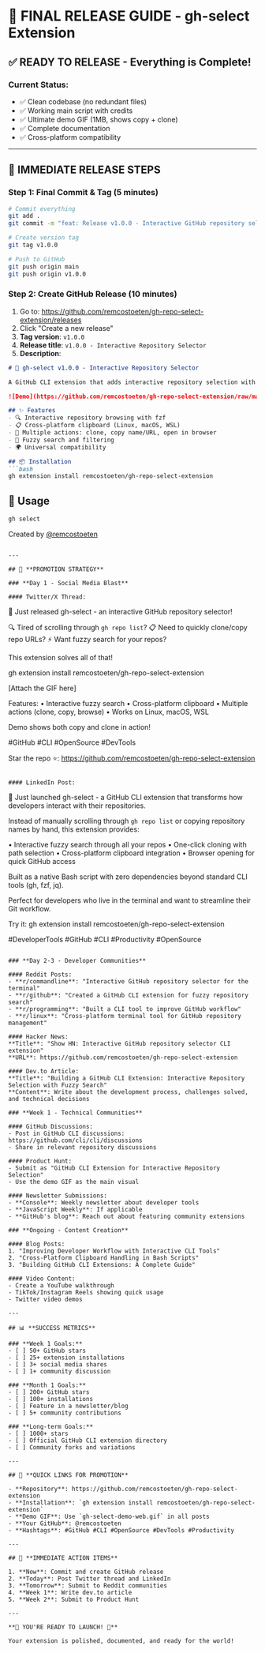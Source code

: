 # 🚀 FINAL RELEASE GUIDE - gh-select Extension

## ✅ **READY TO RELEASE** - Everything is Complete!

### **Current Status:**
- ✅ Clean codebase (no redundant files)
- ✅ Working main script with credits
- ✅ Ultimate demo GIF (1MB, shows copy + clone)
- ✅ Complete documentation
- ✅ Cross-platform compatibility

---

## 🎯 **IMMEDIATE RELEASE STEPS**

### Step 1: Final Commit & Tag (5 minutes)
```bash
# Commit everything
git add .
git commit -m "feat: Release v1.0.0 - Interactive GitHub repository selector with demo"

# Create version tag
git tag v1.0.0

# Push to GitHub
git push origin main
git push origin v1.0.0
```

### Step 2: Create GitHub Release (10 minutes)
1. Go to: https://github.com/remcostoeten/gh-repo-select-extension/releases
2. Click "Create a new release"
3. **Tag version**: `v1.0.0`
4. **Release title**: `v1.0.0 - Interactive Repository Selector`
5. **Description**:
```markdown
# 🎉 gh-select v1.0.0 - Interactive Repository Selector

A GitHub CLI extension that adds interactive repository selection with fuzzy search, cross-platform clipboard support, and multiple actions.

![Demo](https://github.com/remcostoeten/gh-repo-select-extension/raw/main/gh-select-demo-web.gif)

## ✨ Features
- 🔍 Interactive repository browsing with fzf
- 📋 Cross-platform clipboard (Linux, macOS, WSL)
- 🚀 Multiple actions: clone, copy name/URL, open in browser
- 🎯 Fuzzy search and filtering
- 🌍 Universal compatibility

## 📦 Installation
```bash
gh extension install remcostoeten/gh-repo-select-extension
```

## 🚀 Usage
```bash
gh select
```

Created by [@remcostoeten](https://github.com/remcostoeten)
```

---

## 🌟 **PROMOTION STRATEGY**

### **Day 1 - Social Media Blast**

#### Twitter/X Thread:
```
🧵 Just released gh-select - an interactive GitHub repository selector! 

🔍 Tired of scrolling through `gh repo list`? 
📋 Need to quickly clone/copy repo URLs?
⚡ Want fuzzy search for your repos?

This extension solves all of that! 

gh extension install remcostoeten/gh-repo-select-extension

[Attach the GIF here]

Features:
• Interactive fuzzy search
• Cross-platform clipboard
• Multiple actions (clone, copy, browse)
• Works on Linux, macOS, WSL

Demo shows both copy and clone in action! 

#GitHub #CLI #OpenSource #DevTools

Star the repo ⭐: https://github.com/remcostoeten/gh-repo-select-extension
```

#### LinkedIn Post:
```
🚀 Just launched gh-select - a GitHub CLI extension that transforms how developers interact with their repositories.

Instead of manually scrolling through `gh repo list` or copying repository names by hand, this extension provides:

• Interactive fuzzy search through all your repos
• One-click cloning with path selection
• Cross-platform clipboard integration
• Browser opening for quick GitHub access

Built as a native Bash script with zero dependencies beyond standard CLI tools (gh, fzf, jq).

Perfect for developers who live in the terminal and want to streamline their Git workflow.

Try it: gh extension install remcostoeten/gh-repo-select-extension

#DeveloperTools #GitHub #CLI #Productivity #OpenSource
```

### **Day 2-3 - Developer Communities**

#### Reddit Posts:
- **r/commandline**: "Interactive GitHub repository selector for the terminal"
- **r/github**: "Created a GitHub CLI extension for fuzzy repository search"
- **r/programming**: "Built a CLI tool to improve GitHub workflow"
- **r/linux**: "Cross-platform terminal tool for GitHub repository management"

#### Hacker News:
**Title**: "Show HN: Interactive GitHub repository selector CLI extension"
**URL**: https://github.com/remcostoeten/gh-repo-select-extension

#### Dev.to Article:
**Title**: "Building a GitHub CLI Extension: Interactive Repository Selection with Fuzzy Search"
**Content**: Write about the development process, challenges solved, and technical decisions

### **Week 1 - Technical Communities**

#### GitHub Discussions:
- Post in GitHub CLI discussions: https://github.com/cli/cli/discussions
- Share in relevant repository discussions

#### Product Hunt:
- Submit as "GitHub CLI Extension for Interactive Repository Selection"
- Use the demo GIF as the main visual

#### Newsletter Submissions:
- **Console**: Weekly newsletter about developer tools
- **JavaScript Weekly**: If applicable
- **GitHub's blog**: Reach out about featuring community extensions

### **Ongoing - Content Creation**

#### Blog Posts:
1. "Improving Developer Workflow with Interactive CLI Tools"
2. "Cross-Platform Clipboard Handling in Bash Scripts"
3. "Building GitHub CLI Extensions: A Complete Guide"

#### Video Content:
- Create a YouTube walkthrough
- TikTok/Instagram Reels showing quick usage
- Twitter video demos

---

## 📊 **SUCCESS METRICS**

### **Week 1 Goals:**
- [ ] 50+ GitHub stars
- [ ] 25+ extension installations
- [ ] 3+ social media shares
- [ ] 1+ community discussion

### **Month 1 Goals:**
- [ ] 200+ GitHub stars
- [ ] 100+ installations
- [ ] Feature in a newsletter/blog
- [ ] 5+ community contributions

### **Long-term Goals:**
- [ ] 1000+ stars
- [ ] Official GitHub CLI extension directory
- [ ] Community forks and variations

---

## 🔗 **QUICK LINKS FOR PROMOTION**

- **Repository**: https://github.com/remcostoeten/gh-repo-select-extension
- **Installation**: `gh extension install remcostoeten/gh-repo-select-extension`
- **Demo GIF**: Use `gh-select-demo-web.gif` in all posts
- **Your GitHub**: @remcostoeten
- **Hashtags**: #GitHub #CLI #OpenSource #DevTools #Productivity

---

## 🎯 **IMMEDIATE ACTION ITEMS**

1. **Now**: Commit and create GitHub release
2. **Today**: Post Twitter thread and LinkedIn
3. **Tomorrow**: Submit to Reddit communities
4. **Week 1**: Write dev.to article
5. **Week 2**: Submit to Product Hunt

---

**🚀 YOU'RE READY TO LAUNCH! 🚀**

Your extension is polished, documented, and ready for the world!
